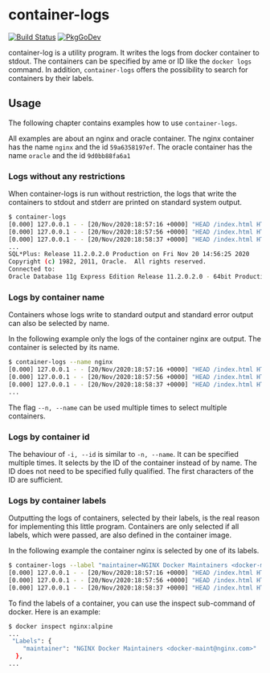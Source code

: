 # container-logs

[![Build Status](https://drone.cryptic.systems/api/badges/volker.raschek/container-logs/status.svg)](https://drone.cryptic.systems/volker.raschek/container-logs)
[![PkgGoDev](https://pkg.go.dev/badge/git.cryptic.systems/volker.raschek/container-logs)](https://pkg.go.dev/git.cryptic.systems/volker.raschek/container-logs)

container-log is a utility program. It writes the logs from docker container to
stdout. The containers can be specified by ame or ID like the `docker logs`
command. In addition, `container-logs` offers the possibility to search for
containers by their labels.

## Usage

The following chapter contains examples how to use `container-logs`.

All examples are about an nginx and oracle container. The nginx container has
the name `nginx` and the id `59a6358197ef`. The oracle container has the name
`oracle` and the id `9d0bb88fa6a1`

### Logs without any restrictions

When container-logs is run without restriction, the logs that write the
containers to stdout and stderr are printed on standard system output.

```bash
$ container-logs
[0.000] 127.0.0.1 - - [20/Nov/2020:18:57:16 +0000] "HEAD /index.html HTTP/1.1" 200 0 "-" "curl/7.29.0" "-"
[0.000] 127.0.0.1 - - [20/Nov/2020:18:57:56 +0000] "HEAD /index.html HTTP/1.1" 200 0 "-" "curl/7.29.0" "-"
[0.000] 127.0.0.1 - - [20/Nov/2020:18:58:37 +0000] "HEAD /index.html HTTP/1.1" 200 0 "-" "curl/7.29.0" "-"
...
SQL*Plus: Release 11.2.0.2.0 Production on Fri Nov 20 14:56:25 2020
Copyright (c) 1982, 2011, Oracle.  All rights reserved.
Connected to:
Oracle Database 11g Express Edition Release 11.2.0.2.0 - 64bit Production
```

### Logs by container name

Containers whose logs write to standard output and standard error output can
also be selected by name.

In the following example only the logs of the container nginx are output. The
container is selected by its name.

```bash
$ container-logs --name nginx
[0.000] 127.0.0.1 - - [20/Nov/2020:18:57:16 +0000] "HEAD /index.html HTTP/1.1" 200 0 "-" "curl/7.29.0" "-"
[0.000] 127.0.0.1 - - [20/Nov/2020:18:57:56 +0000] "HEAD /index.html HTTP/1.1" 200 0 "-" "curl/7.29.0" "-"
[0.000] 127.0.0.1 - - [20/Nov/2020:18:58:37 +0000] "HEAD /index.html HTTP/1.1" 200 0 "-" "curl/7.29.0" "-"
...
```

The flag `--n, --name` can be used multiple times to select multiple containers.

### Logs by container id

The behaviour of `-i, --id` is similar to `-n, --name`. It can be specified
multiple times. It selects by the ID of the container instead of by name. The ID
does not need to be specified fully qualified. The first characters of the ID
are sufficient.

### Logs by container labels

Outputting the logs of containers, selected by their labels, is the real reason
for implementing this little program. Containers are only selected if all
labels, which were passed, are also defined in the container image.

In the following example the container nginx is selected by one of its labels.

```bash
$ container-logs --label "maintainer=NGINX Docker Maintainers <docker-maint@nginx.com>"
[0.000] 127.0.0.1 - - [20/Nov/2020:18:57:16 +0000] "HEAD /index.html HTTP/1.1" 200 0 "-" "curl/7.29.0" "-"
[0.000] 127.0.0.1 - - [20/Nov/2020:18:57:56 +0000] "HEAD /index.html HTTP/1.1" 200 0 "-" "curl/7.29.0" "-"
[0.000] 127.0.0.1 - - [20/Nov/2020:18:58:37 +0000] "HEAD /index.html HTTP/1.1" 200 0 "-" "curl/7.29.0" "-"
```

To find the labels of a container, you can use the inspect sub-command of
docker. Here is an example:

```bash
$ docker inspect nginx:alpine
...
 "Labels": {
    "maintainer": "NGINX Docker Maintainers <docker-maint@nginx.com>"
  },
...
```
